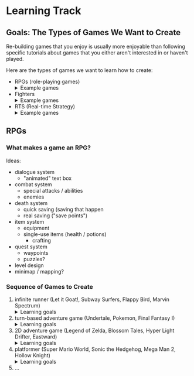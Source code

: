# Learning Track

## Goals: The Types of Games We Want to Create

Re-building games that you enjoy is usually more enjoyable than following specific tutorials about games that you either aren't interested in or haven't played.

Here are the types of games we want to learn how to create:

<ul>
  <li>
    RPGs (role-playing games)
    <details>
      <summary>Example games</summary>
      <ul>
        <li>Undertale/Deltarune</li>
        <li>Final Fantasy</li>
        <li>Kingdom Hearts</li>
        <li>Dark Souls</li>
        <li>Legend of Zelda</li>
        <li>Mass Effect</li>
        <li>Fallout</li>
        <li>Fable</li>
        <li>Boarderlands</li>
      </ul>
    </details>
  </li>
  <li>
    Fighters
    <details>
      <summary>Example games</summary>
      <ul>
        <li>Super Smash Bros: Melee</li>
        <li>Mortal Kombat</li>
        <li>Guilty Gear</li>
        <li>Skull Girls</li>
        <li>Dragon Ball Fighter Z</li>
        <li>Naruto: Ultimate Ninja Storm</li>
      </ul>
    </details>
  </li>
    <li>
    RTS (Real-time Strategy)
    <details>
      <summary>Example games</summary>
      <ul>
        <li>Halo Wars</li>
        <li>Starcraft</li>
        <li>Age of Empires</li>
        <li>Command and Conquer</li>
      </ul>
    </details>
  </li>
</ul>


## RPGs

### What makes a game an RPG?

Ideas:
- dialogue system
  - "animated" text box
- combat system
	- special attacks / abilities
	- enemies
- death system
	- quick saving (saving that happen
	- real saving ("save points")
- item system
	- equipment
  - single-use items (health / potions)   
	- crafting
- quest system
  - waypoints
  - puzzles?
- level design
- minimap / mapping?

### Sequence of Games to Create

1. infinite runner (Let it Goat!, Subway Surfers, Flappy Bird, Marvin Spectrum)
    <details>
      <summary>Learning goals</summary>
      <ul>
        <li>Unity basics (Game Objects, Scripts, Components)</li>
        <li>Player Jump</li>
        <li>Scoring (persisting player information)</li>
        <li>Pickup Items (powerups / coins)</li>
        <li>Death system</li>
        <li>Music</li>
        <li>Sound Effects (Menu, Jump, Death, Pickup)</li>
      </ul>
    </details>
2. turn-based adventure game (Undertale, Pokemon, Final Fantasy I)
    <details>
      <summary>Learning goals</summary>
      <ul>
        <li>Player movement</li>
        <li>Dialogue system</li>
        <li>Combat system</li>
        <li>Equipment system</li>
        <li>Item system</li>
        <li>Level Design</li>
        <li>Save Files</li>
      </ul>
    </details>
3. 2D adventure game (Legend of Zelda, Blossom Tales, Hyper Light Drifter, Eastward)
   <details>
      <summary>Learning goals</summary>
      <ul>
        <li>Non-turned-based combat system</li>
        <li>Weapon system?</li>
        <li>Overworld / Levels</li>
        <li>Quest system</li>
        <li>The same as previous, but better</li>
      </ul>
    </details>
4. platformer (Super Mario World, Sonic the Hedgehog, Mega Man 2, Hollow Knight)
    <details>
      <summary>Learning goals</summary>
      <ul>
        <li>Full 2D movement (Horizontal, Jump / Climb, Gravity)</li>
        <li>Overworld / Levels</li>
        <li>Multiple Endings?</li>
        <li>The same as previous, but better</li>
      </ul>
    </details>
5. ...
